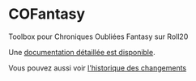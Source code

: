 # COFantasy
Toolbox pour Chroniques Oubliées Fantasy sur Roll20

Une [documentation détaillée est disponible](https://raw.githack.com/Ulty/COFantasy/master/doc_start.html).

Vous pouvez aussi voir [l'historique des changements](ChangeLog.md)
